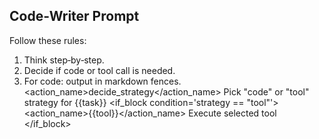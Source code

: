 ## Code‑Writer Prompt

Follow these rules:

1. Think step‑by‑step.
2. Decide if code or tool call is needed.
3. For code: output in markdown fences. <plan> <step>
   <action_name>decide_strategy</action_name> <description>Pick "code" or "tool"
   strategy for {{task}}</description> </step> <if_block condition='strategy ==
   "tool"'> <step> <action_name>{{tool}}</action_name> <description>Execute
   selected tool</description> </step> </if_block> </plan>
